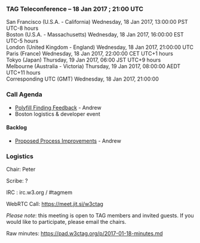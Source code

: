 ### TAG Teleconference – 18 Jan 2017 ; 21:00 UTC

San Francisco (U.S.A. - California)	Wednesday, 18 Jan 2017, 13:00:00	PST	UTC-8 hours  
Boston (U.S.A. - Massachusetts)	Wednesday, 18 Jan 2017, 16:00:00	EST	UTC-5 hours  
London (United Kingdom - England)	Wednesday, 18 Jan 2017, 21:00:00	UTC  
Paris (France)	Wednesday, 18 Jan 2017, 22:00:00	CET	UTC+1 hours  
Tokyo (Japan)	Thursday, 19 Jan 2017, 06:00	JST	UTC+9 hours  
Melbourne (Australia - Victoria)	Thursday, 19 Jan 2017, 08:00:00	AEDT	UTC+11 hours  
Corresponding UTC (GMT)	Wednesday, 18 Jan 2017, 21:00:00	 

### Call Agenda

* [Polyfill Finding Feedback](https://github.com/w3ctag/polyfills/issues) - Andrew
* Boston logistics & developer event

#### Backlog

* [Proposed Process Improvements](https://docs.google.com/document/d/1S3MBNuy1C350AbFTVBibo4wBIKGcGWYveKOJHJcC28c/edit#heading=h.pk5tfd47x06i) - Andrew

### Logistics

Chair: Peter

Scribe: ?

IRC : irc.w3.org / #tagmem

WebRTC Call: https://meet.jit.si/w3ctag

*Please note*: this meeting is open to TAG members and invited guests. If you would like to participate, please email the chairs.

Raw minutes: https://pad.w3ctag.org/p/2017-01-18-minutes.md
